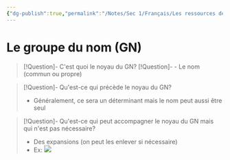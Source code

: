 ```yaml
---
{"dg-publish":true,"permalink":"/Notes/Sec 1/Français/Les ressources de la langue/Les groupes de mots/Le groupe du nom (GN)/"}
---
```


# Le groupe du nom (GN)

>[!Question]- C'est quoi le noyau du GN?
>[!Question]- - Le nom (commun ou propre)

>[!Question]- Qu'est-ce qui précède le noyau du GN?
>- Généralement, ce sera un déterminant mais le nom peut aussi être seul

>[!Question]- Qu'est-ce qui peut accompagner le noyau du GN mais qui n'est pas nécessaire?
>- Des expansions (on peut les enlever si nécessaire)
>- Ex:
![](https://i.imgur.com/DzgkGMn.png)


